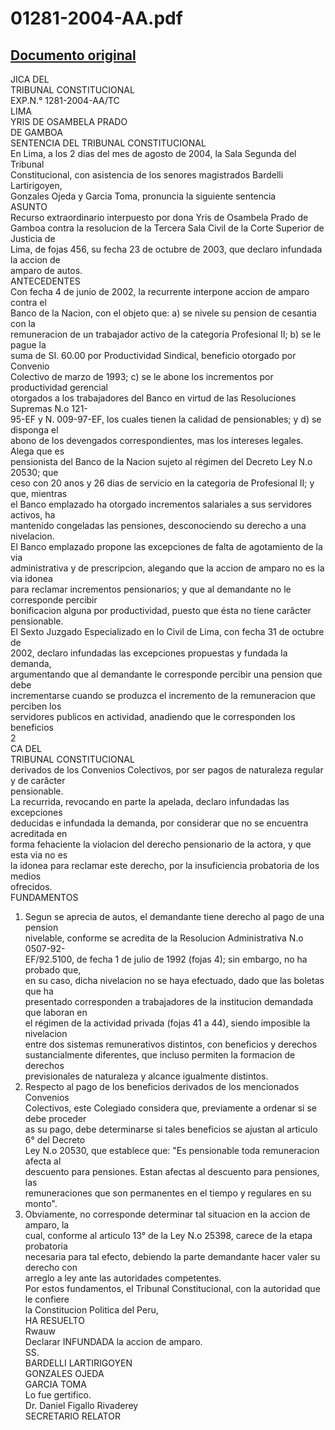 
01281-2004-AA.pdf
=================
  
[Documento original](https://tc.gob.pe/jurisprudencia/2004/01281-2004-AA.pdf)  
---  
JICA DEL  
TRIBUNAL CONSTITUCIONAL  
EXP.N.° 1281-2004-AA/TC  
LIMA  
YRIS DE OSAMBELA PRADO  
DE GAMBOA  
SENTENCIA DEL TRIBUNAL CONSTITUCIONAL  
En Lima, a los 2 dias del mes de agosto de 2004, la Sala Segunda del Tribunal  
Constitucional, con asistencia de los senores magistrados Bardelli Lartirigoyen,  
Gonzales Ojeda y Garcia Toma, pronuncia la siguiente sentencia  
ASUNTO  
Recurso extraordinario interpuesto por dona Yris de Osambela Prado de  
Gamboa contra la resolucion de la Tercera Sala Civil de la Corte Superior de Justicia de  
Lima, de fojas 456, su fecha 23 de octubre de 2003, que declaro infundada la accion de  
amparo de autos.  
ANTECEDENTES  
Con fecha 4 de junio de 2002, la recurrente interpone accion de amparo contra el  
Banco de la Nacion, con el objeto que: a) se nivele su pension de cesantia con la  
remuneracion de un trabajador activo de la categoria Profesional II; b) se le pague la  
suma de SI. 60.00 por Productividad Sindical, beneficio otorgado por Convenio  
Colectivo de marzo de 1993; c) se le abone los incrementos por productividad gerencial  
otorgados a los trabajadores del Banco en virtud de las Resoluciones Supremas N.o 121-  
95-EF y N. 009-97-EF, los cuales tienen la calidad de pensionables; y d) se disponga el  
abono de los devengados correspondientes, mas los intereses legales. Alega que es  
pensionista del Banco de la Nacion sujeto al régimen del Decreto Ley N.o 20530; que  
ceso con 20 anos y 26 dias de servicio en la categoria de Profesional II; y que, mientras  
el Banco emplazado ha otorgado incrementos salariales a sus servidores activos, ha  
mantenido congeladas las pensiones, desconociendo su derecho a una nivelacion.  
El Banco emplazado propone las excepciones de falta de agotamiento de la via  
administrativa y de prescripcion, alegando que la accion de amparo no es la via idonea  
para reclamar incrementos pensionarios; y que al demandante no le corresponde percibir  
bonificacion alguna por productividad, puesto que ésta no tiene carâcter pensionable.  
El Sexto Juzgado Especializado en lo Civil de Lima, con fecha 31 de octubre de  
2002, declaro infundadas las excepciones propuestas y fundada la demanda,  
argumentando que al demandante le corresponde percibir una pension que debe  
incrementarse cuando se produzca el incremento de la remuneracion que perciben los  
servidores publicos en actividad, anadiendo que le corresponden los beneficios  
2  
CA DEL  
TRIBUNAL CONSTITUCIONAL  
derivados de los Convenios Colectivos, por ser pagos de naturaleza regular y de carâcter  
pensionable.  
La recurrida, revocando en parte la apelada, declaro infundadas las excepciones  
deducidas e infundada la demanda, por considerar que no se encuentra acreditada en  
forma fehaciente la violacion del derecho pensionario de la actora, y que esta via no es  
la idonea para reclamar este derecho, por la insuficiencia probatoria de los medios  
ofrecidos.  
FUNDAMENTOS  
1. Segun se aprecia de autos, el demandante tiene derecho al pago de una pension  
nivelable, conforme se acredita de la Resolucion Administrativa N.o 0507-92-  
EF/92.5100, de fecha 1 de julio de 1992 (fojas 4); sin embargo, no ha probado que,  
en su caso, dicha nivelacion no se haya efectuado, dado que las boletas que ha  
presentado corresponden a trabajadores de la institucion demandada que laboran en  
el régimen de la actividad privada (fojas 41 a 44), siendo imposible la nivelacion  
entre dos sistemas remunerativos distintos, con beneficios y derechos  
sustancialmente diferentes, que incluso permiten la formacion de derechos  
previsionales de naturaleza y alcance igualmente distintos.  
2. Respecto al pago de los beneficios derivados de los mencionados Convenios  
Colectivos, este Colegiado considera que, previamente a ordenar si se debe proceder  
as su pago, debe determinarse si tales beneficios se ajustan al articulo 6° del Decreto  
Ley N.o 20530, que establece que: "Es pensionable toda remuneracion afecta al  
descuento para pensiones. Estan afectas al descuento para pensiones, las  
remuneraciones que son permanentes en el tiempo y regulares en su monto".  
3. Obviamente, no corresponde determinar tal situacion en la accion de amparo, la  
cual, conforme al articulo 13° de la Ley N.o 25398, carece de la etapa probatoria  
necesaria para tal efecto, debiendo la parte demandante hacer valer su derecho con  
arreglo a ley ante las autoridades competentes.  
Por estos fundamentos, el Tribunal Constitucional, con la autoridad que le confiere  
la Constitucion Politica del Peru,  
HA RESUELTO  
Rwauw  
Declarar INFUNDADA la accion de amparo.  
SS.  
BARDELLI LARTIRIGOYEN  
GONZALES OJEDA  
GARCIA TOMA  
Lo fue gertifico.  
Dr. Daniel Figallo Rivaderey  
SECRETARIO RELATOR